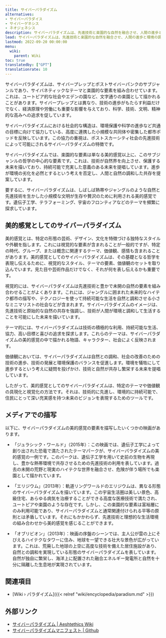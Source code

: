 ```yaml
---
title: サイバーパラダイズム
alternatives:
- サイバーパラダイス
- サイバーゲネシス
- ネオジェネシス
description: サイバーパラダイズムは、先進技術と楽園的な自然を融合させ、人間の進歩と環境の調和が持続可能な共存を描く美的感覚です。
lead: サイバーパラダイズムは、先進技術と楽園的な自然を融合させ、人間の進歩と環境の調和が持続可能な共存を描く美的感覚です。
lastmod: 2022-09-20 00:00:00
menu:
  wiki:
    parent: Wiki
toc: true
translatedby: ["GPT"]
translationrate: 10
---
```


サイバーパラダイズムは、サイバープレップとポストサイバーパンクのサブジャンルであり、サイバネティックなテーマと楽園的な要素を組み合わせています。これは、ユートピア的な社会やエデンの園など、文字通りの楽園として描かれることがあります。サイバープレップとは異なり、技術の進歩がもたらす利益だけでなく、経済原理や労働にも重要な影響を与えており、科学、技術、文明、精神的な高みへの追求を促しています。

サイバーパラダイズムにおける社会的な構造は、環境保護や科学の進歩など共通の目標に向けて協力している、高度に連携した小規模な共同体や密集した都市ポッドを反映しています。この協力の重視は、ポストスカーシティ社会の先進技術によって可能にされるサイバーパラダイズムの特徴です。

サイバーパラダイズムでは、楽園的な要素は単なる美的感覚以上に、このサブジャンルの哲学の中心的な要素です。これは、技術が自然界を向上させ、保護する未来を描いており、持続可能で充実した意義のある未来を提唱しています。進歩が環境の劣化を必然とするという考えを否定し、人間と自然の調和した共存を提案しています。

要するに、サイバーパラダイズムは、しばしば熱帯やジャングルのような自然と先進技術を生かした小規模な文明が生存や贅沢のために利用される美的感覚です。遺伝子工学、テラフォーミング、宇宙のフロンティアなどのテーマを頻繁に探求しています。

## 美的感覚としてのサイバーパラダイズム

美的感覚とは、特定の形態の芸術、デザイン、文化を特徴づける独特なスタイルや外観を指します。これには視覚的な要素が含まれることが一般的ですが、特定の時代、グループ、または概念に関連するテーマ、価値観、感情も含まれることがあります。美的感覚としてのサイバーパラダイズムは、その基礎となる哲学を表現し伝えるために、視覚的なスタイル、テーマの要素、価値観のセットを取り込んでいます。見た目や芸術作品だけでなく、それが何を表し伝えるかも重要です。

視覚的には、サイバーパラダイズムは先進技術と豊かで未開の自然の要素を組み合わせることがよくあります。これには、ジャングルに囲まれた未来的なハイテク都市の描写や、テクノロジーを使って持続可能な生活を自然と調和させる小さなミニマリストの社会などが含まれます。サイバーパラダイズムのイメージは、先進技術と原始的な自然の共存を強調し、技術が人間が環境と調和して生活することを可能にした未来を描いています。

テーマ的には、サイバーパラダイズムは技術の積極的な利用、持続可能な生活、協力、高い目標と喜びの追求を探求します。これらのテーマは、サイバーパラダイズムの美的感覚の中で描かれる物語、キャラクター、社会によく反映されます。

価値観においては、サイバーパラダイズムは自然との調和、社会の改善のための技術の進歩、技術の発展と環境保護のバランスを促進します。環境を犠牲にして進歩するという考えに疑問を投げかけ、技術と自然が共存し繁栄する未来を提唱しています。

したがって、美的感覚としてのサイバーパラダイズムは、特定のテーマや価値観の具現化と視覚化の方法です。それは、技術的に先進し、環境的に持続可能で、住民にとって深い充実感を持つ未来のビジョンを表現するためのツールです。

## メディアでの描写

以下に、サイバーパラダイズムの美的感覚の要素を描写したいくつかの映画があります。

- 「ジュラシック・ワールド」（2015年）：この映画では、遺伝子工学によって創り出された恐竜で満たされたテーマパークが、サイバーパラダイズムの美的感覚の一例です。このパークは、遺伝子工学を用いて史前の生物を再現し、豊かな熱帯環境で共存させるための先進技術の利用を表しています。過去の未開の荒野と現実のハイテクな世界を融合させ、危険が伴う場所でも楽園として描かれています。

- 「エリジウム」（2013年）：軌道リングワールドのエリジウムは、異なる形態のサイバーパラダイズムを描いています。この宇宙生活圏は美しい景色、高級住宅、あらゆる病気を治療することができる高度な医療技術で満たされ、ユートピアや楽園のような存在です。しかし、この楽園的な要素は富裕層にのみ利用可能であり、サイバーパラダイズムと通常関連付けられる平等の原則とは矛盾しています。それにもかかわらず、先進技術と理想的な生活環境の組み合わせから美的感覚を感じることができます。

- 「オブリビオン」（2013年）：映画の序盤のシーンでは、主人公が雲の上にそびえるハイテクなタワーに住み、地球を一望できる壮大な景色が広がっています。これは、荒廃した地球の上空に高度な技術を備えた居住施設があり、自然との調和を実現している形態のサイバーパラダイズムを表しています。自然が独自に繁栄し、海洋上に配置された融合エネルギー発電所と自然を十分に隔離した生息地が実現されています。

## 関連項目

- [Wiki › パラダイズム]({{< relref "wiki/encyclopedia/paradism.md" >}})

## 外部リンク

- [サイバーパラダイズム | Aeshtethics Wiki](https://aesthetics.fandom.com/wiki/Cyberparadism)
- [サイバーパラダイズムマニフェスト | Github](https://github.com/zarazinsfuss/cyberparadism-manifesto/blob/main/README.md)
